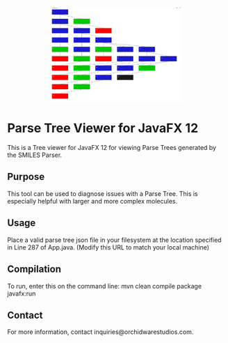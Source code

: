 <p align="center">
  <img src="parsetree.PNG" width="300" title="Parse Tree Viewer">
</p>

<h1>Parse Tree Viewer for JavaFX 12</h1>
This is a Tree viewer for JavaFX 12 for viewing Parse Trees generated by the SMILES Parser.

<h2>Purpose</h2>
This tool can be used to diagnose issues with a Parse Tree.  This is especially helpful with larger and more complex molecules.

<h2>Usage</h2>
Place a valid parse tree json file in your filesystem at the location specified in Line 287 of App.java. (Modify this URL to match your local machine)

<h2>Compilation</h2>
To run, enter this on the command line: mvn clean compile package javafx:run

<h2>Contact</h2>
For more information, contact inquiries@orchidwarestudios.com.
